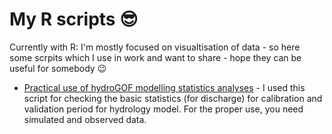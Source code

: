 # My R scripts :sunglasses:

Currently with R: I'm mostly focused on visualtisation of data - so here some scrpits which I use in work and want to share - hope they can be useful for somebody :wink:

* [Practical use of hydroGOF modelling statistics analyses](hydroGOF_modelling_stat_analyses.R) - I used this script for checking the basic statistics (for discharge) for calibration and validation period for hydrology model. For the proper use, you need simulated and observed data.
